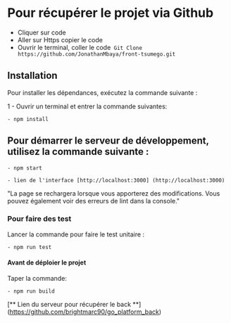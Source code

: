 # Pour récupérer le projet via Github

- Cliquer sur code 
- Aller sur  Https copier le code 
- Ouvrir le terminal, coller le code``` Git Clone  https://github.com/JonathanMbaya/front-tsumego.git```


## Installation

Pour installer les dépendances, exécutez la commande suivante :

1 - Ouvrir un terminal et entrer la commande suivantes:

    - npm install


## Pour démarrer le serveur de développement, utilisez la commande suivante :

    - npm start

    - lien de l'interface [http://localhost:3000] (http://localhost:3000)
      
"La page se rechargera lorsque vous apporterez des modifications.
Vous pouvez également voir des erreurs de lint dans la console."

### Pour faire des test 

Lancer la commande pour faire le test unitaire :

    - npm run test 
    
#### Avant de déploier le projet 

Taper la commande: 

    - npm run build


[** Lien du serveur pour récupérer le back **] (https://github.com/brightmarc90/go_platform_back)

